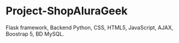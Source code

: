 # Project-ShopAluraGeek

Flask framework, Backend Python, CSS, HTML5, JavaScript, AJAX, Boostrap 5, BD MySQL.
